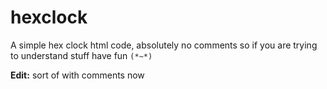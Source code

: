 # hexclock

A simple hex clock html code, absolutely no comments so if you are trying to understand stuff have fun `(*~*)`

**Edit:** sort of with comments now
